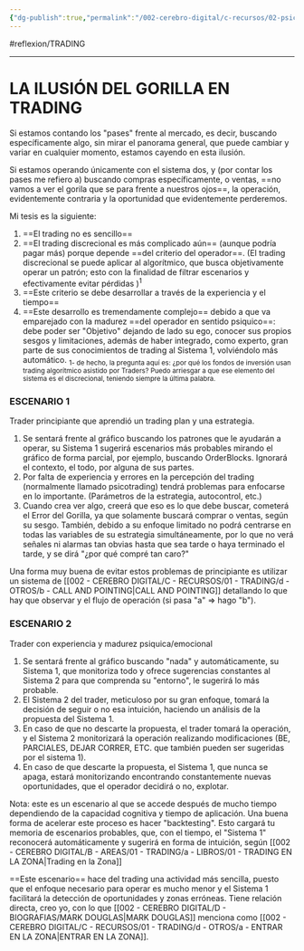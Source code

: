 ```yaml
---
{"dg-publish":true,"permalink":"/002-cerebro-digital/c-recursos/02-psicologia/a-libros/01-piensa-rapido-piensa-despacio/a2a1-el-gorilla-invisible-en-el-trading/"}
---
```


#reflexion/TRADING 

---
# LA ILUSIÓN DEL GORILLA EN TRADING
Si estamos contando los "pases" frente al mercado, es decir, buscando específicamente algo, sin mirar el panorama general, que puede cambiar y variar en cualquier momento, estamos cayendo en esta ilusión.

Si estamos operando únicamente con el sistema dos, y (por contar los pases me refiero a) buscando compras específicamente, o ventas, ==no vamos a ver el gorila que se para frente a nuestros ojos==, la operación, evidentemente contraria y la oportunidad que evidentemente perderemos.

Mi tesis es la siguiente:

1) ==El trading no es sencillo==
2) ==El trading discrecional es más complicado aún== (aunque podría pagar más) porque depende ==del criterio del operador==. (El trading discrecional se puede aplicar al algorítmico, que busca objetivamente operar un patrón; esto con la finalidad de filtrar escenarios y efectivamente evitar pérdidas )<sup>1</sup>
3) ==Este criterio se debe desarrollar a través de la experiencia y el tiempo==
4) ==Este desarrollo es tremendamente complejo== debido a que va emparejado con la madurez ==del operador en sentido psiquico==: debe poder ser "Objetivo" dejando de lado su ego, conocer sus propios sesgos y limitaciones, además de haber integrado, como experto, gran parte de sus conocimientos de trading al Sistema 1, volviéndolo más automático.
<sub>1- de hecho, la pregunta aquí es: ¿por qué los fondos de inversión usan trading algorítmico asistido por Traders? Puedo arriesgar a que ese elemento del sistema es el discrecional, teniendo siempre la última palabra.</sub>
### ESCENARIO 1
Trader principiante que aprendió un trading plan y una estrategia.
1) Se sentará frente al gráfico buscando los patrones que le ayudarán a operar, su Sistema 1 sugerirá escenarios más probables mirando el gráfico de forma parcial, por ejemplo, buscando OrderBlocks. Ignorará el contexto, el todo, por alguna de sus partes.
2) Por falta de experiencia y errores en la percepción del trading (normalmente llamado psicotrading) tendrá problemas para enfocarse en lo importante. (Parámetros de la estrategia, autocontrol, etc.)
3) Cuando crea ver algo, creerá que eso es lo que debe buscar, cometerá el Error del Gorilla, ya que solamente buscará comprar o ventas, según su sesgo. También, debido a su enfoque limitado no podrá centrarse en todas las variables de su estrategia simultáneamente, por lo que no verá señales ni alarmas tan obvias hasta que sea tarde o haya terminado el tarde, y se dirá "¿por qué compré tan caro?"

Una forma muy buena de evitar estos problemas de principiante es utilizar un sistema de [[002 - CEREBRO DIGITAL/C - RECURSOS/01 - TRADING/d - OTROS/b - CALL AND POINTING\|CALL AND POINTING]] detallando lo que hay que observar y el flujo de operación (si pasa "a" => hago "b").
### ESCENARIO 2
Trader con experiencia y madurez psiquica/emocional
1) Se sentará frente al gráfico buscando "nada" y automáticamente, su Sistema 1, que monitoriza todo y ofrece sugerencias constantes al Sistema 2 para que comprenda su "entorno", le sugerirá lo más probable.
2) El Sistema 2 del trader, meticuloso por su gran enfoque, tomará la decisión de seguir o no esa intuición, haciendo un análisis de la propuesta del Sistema 1.
3) En caso de que no descarte la propuesta, el trader tomará la operación, y el Sistema 2 monitorizará la operación realizando modificaciones (BE, PARCIALES, DEJAR CORRER, ETC. que también pueden ser sugeridas por el sistema 1).
4) En caso de que descarte la propuesta, el Sistema 1, que nunca se apaga, estará monitorizando encontrando constantemente nuevas oportunidades, que el operador decidirá o no, explotar.

Nota: este es un escenario al que se accede después de mucho tiempo dependiendo de la capacidad cognitiva y tiempo de aplicación. Una buena forma de acelerar este proceso es hacer "backtesting". Esto cargará tu memoria de escenarios probables, que, con el tiempo, el "Sistema 1" reconocerá automáticamente y sugerirá en forma de intuición, según [[002 - CEREBRO DIGITAL/B - AREAS/01 - TRADING/a - LIBROS/01 - TRADING EN LA ZONA\|Trading en la Zona]]

==Este escenario== hace del trading una actividad más sencilla, puesto que el enfoque necesario para operar es mucho menor y el Sistema 1 facilitará la detección de oportunidades y zonas erróneas. Tiene relación directa, creo yo, con lo que [[002 - CEREBRO DIGITAL/D - BIOGRAFIAS/MARK DOUGLAS\|MARK DOUGLAS]] menciona como [[002 - CEREBRO DIGITAL/C - RECURSOS/01 - TRADING/d - OTROS/a - ENTRAR EN LA ZONA\|ENTRAR EN LA ZONA]].